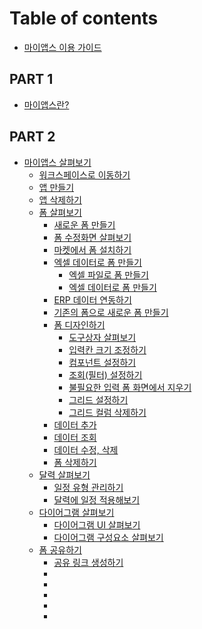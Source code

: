# Table of contents

* [마이앱스 이용 가이드](README.md)

## PART 1

* [마이앱스란?](part-1/1-about-myapps.md)

## PART 2

* [마이앱스 살펴보기](part-2/myapps-intro/README.md)
  * [워크스페이스로 이동하기](part-2/myapps-intro/1-go-to-workspace.md)
  * [앱 만들기](part-2/myapps-intro/2-create-app.md)
  * [앱 삭제하기](part-2/myapps-intro/3-delete-app.md)
  * [폼 살펴보기](part-2/myapps-intro/4-about-form/README.md)
    * [새로운 폼 만들기](part-2/myapps-intro/4-about-form/1-new-form.md)
    * [폼 수정화면 살펴보기](part-2/myapps-intro/4-about-form/2-about-form-editor.md)
    * [마켓에서 폼 설치하기](part-2/myapps-intro/4-about-form/3-using-market.md)
    * [엑셀 데이터로 폼 만들기](part-2/myapps-intro/4-about-form/4-use-excel-data/README.md)
      * [엑셀 파일로 폼 만들기](part-2/myapps-intro/4-about-form/4-use-excel-data/1-create-form-with-excel-file.md)
      * [엑셀 데이터로 폼 만들기](part-2/myapps-intro/4-about-form/4-use-excel-data/2-create-form-with-excel-data.md)
    * [ERP 데이터 연동하기](part-2/myapps-intro/4-about-form/5-using-erp-data.md)
    * [기존의 폼으로 새로운 폼 만들기](part-2/myapps-intro/4-about-form/6-form-copy.md)
    * [폼 디자인하기](part-2/myapps-intro/4-about-form/7-form-design/README.md)
      * [도구상자 살펴보기](part-2/myapps-intro/4-about-form/7-form-design/1-about-components.md)
      * [입력칸 크기 조정하기](part-2/myapps-intro/4-about-form/7-form-design/2-resizing-form-element.md)
      * [컴포넌트 설정하기](part-2/myapps-intro/4-about-form/7-form-design/3-component-option.md)
      * [조회(필터) 설정하기](part-2/myapps-intro/4-about-form/7-form-design/4-filter-setting.md)
      * [불필요한 입력 폼 화면에서 지우기](part-2/myapps-intro/4-about-form/7-form-design/5-delete-component.md)
      * [그리드 설정하기](part-2/myapps-intro/4-about-form/7-form-design/6-grid-setting.md)
      * [그리드 컬럼 삭제하기](part-2/myapps-intro/4-about-form/7-form-design/7-grid-column-delete.md)
    * [데이터 추가](part-2/myapps-intro/4-about-form/8-add-data.md)
    * [데이터 조회](part-2/myapps-intro/4-about-form/9-data-read.md)
    * [데이터 수정, 삭제](part-2/myapps-intro/4-about-form/10-update-delete-data.md)
    * [폼 삭제하기](part-2/myapps-intro/4-about-form/11-delete-form.md)
  * [달력 살펴보기](part-2/myapps-intro/5-about-calendar/README.md)
    * [일정 유형 관리하기](part-2/myapps-intro/5-about-calendar/1-schedule-type-management.md)
    * [달력에 일정 적용해보기](part-2/myapps-intro/5-about-calendar/2-calendar-schedule-setting.md)
  * [다이어그램 살펴보기](part-2/myapps-intro/6-about-diagram/README.md)
    * [다이어그램 UI 살펴보기](part-2/myapps-intro/6-about-diagram/1-diagram-ui.md)
    * [다이어그램 구성요소 살펴보기](part-2/myapps-intro/6-about-diagram/2-diagram-item.md)
  * [폼 공유하기](part-2/myapps-intro/7-form-share/README.md)
    * [공유 링크 생성하기](part-2/myapps-intro/7-form-share/1-create-share-link.md)
    * []()
    * []()
    * []()
    * []()
    * []()